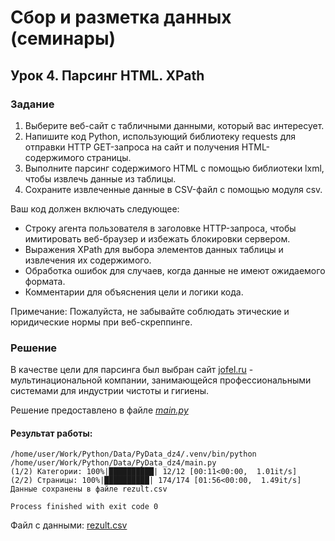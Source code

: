# Сбор и разметка данных (семинары)
## Урок 4. Парсинг HTML. XPath

### Задание

1. Выберите веб-сайт с табличными данными, который вас интересует.
2. Напишите код Python, использующий библиотеку requests для отправки HTTP GET-запроса на сайт и получения HTML-содержимого страницы.
3. Выполните парсинг содержимого HTML с помощью библиотеки lxml, чтобы извлечь данные из таблицы.
4. Сохраните извлеченные данные в CSV-файл с помощью модуля csv.

Ваш код должен включать следующее:

- Строку агента пользователя в заголовке HTTP-запроса, чтобы имитировать веб-браузер и избежать блокировки сервером.
- Выражения XPath для выбора элементов данных таблицы и извлечения их содержимого.
- Обработка ошибок для случаев, когда данные не имеют ожидаемого формата.
- Комментарии для объяснения цели и логики кода.

Примечание: Пожалуйста, не забывайте соблюдать этические и юридические нормы при веб-скреппинге.

### Решение

В качестве цели для парсинга был выбран сайт [jofel.ru](https://jofel.ru/) - мультинациональной компании, занимающейся 
профессиональными системами для индустрии чистоты и гигиены. 

Решение предоставлено в файле *[main.py](main.py)*

#### Результат работы:

    /home/user/Work/Python/Data/PyData_dz4/.venv/bin/python /home/user/Work/Python/Data/PyData_dz4/main.py 
    (1/2) Категории: 100%|██████████| 12/12 [00:11<00:00,  1.01it/s]
    (2/2) Страницы: 100%|██████████| 174/174 [01:56<00:00,  1.49it/s]
    Данные сохранены в файле rezult.csv

    Process finished with exit code 0

Файл с данными: [rezult.csv](rezult.csv)
